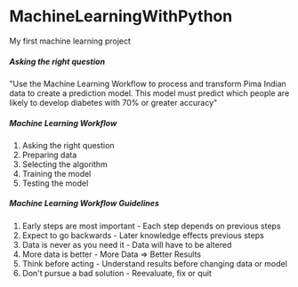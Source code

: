 # MachineLearningWithPython
My first machine learning project

##### Asking the right question
"Use the Machine Learning Workflow to 
process and transform Pima Indian data to 
create a prediction model. 
This model must predict which people are likely to 
develop diabetes with 70% or greater accuracy"


##### Machine Learning Workflow
 1. Asking the right question
 2. Preparing data
 3. Selecting the algorithm
 4. Training the model 
 5. Testing the model
 
 
##### Machine Learning Workflow Guidelines
 1. Early steps are most important - Each step depends on previous steps
 2. Expect to go backwards - Later knowledge effects previous steps 
 3. Data is never as you need it - Data will have to be altered
 4. More data is better - More Data => Better Results
 5. Think before acting - Understand results before changing data or model
 6. Don't pursue a bad solution - Reevaluate, fix or quit 